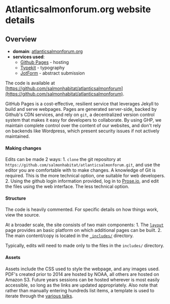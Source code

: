 # Atlanticsalmonforum.org website details

## Overview

- **domain**: [atlanticsalmonforum.org](http://atlanticsalmonforum.org)
- **services used**:
	- [Github Pages](http://pages.github.com) - hosting
	- [Typekit](http://typekit.com) - typography
	- [JotForm](http://jotform.com) - abstract submission

The code is available at [https://github.com/salmonhabitat/atlanticsalmonforum](https://github.com/salmonhabitat/atlanticsalmonforum).

GitHub Pages is a cost-effective, resilient service that leverages Jekyll to build and serve webpages. Pages are generated server-side, backed by Github's CDN services, and rely on `git`, a decentralized version control system that makes it easy for developers to collaborate. By using GHP, we maintain complete control over the content of our websites, and don't rely on backends like Wordpress, which present security issues if not actively maintained.

#### Making changes

Edits can be made 2 ways:
	1. `clone` the git repository at `https://github.com/salmonhabitat/atlanticsalmonforum.git`, and use the editor you are comfortable with to make changes. A knowledge of Git is required. This is the more technical option, one suitable for web developers.
	2. Using the github login information provided, log in to [Prose.io](http://prose.io), and edit the files using the web interface. The less technical option. 

#### Structure

The code is heavily commented. For specific details on how things work, view the source.

At a broader scale, the site consists of two main components:
	1. The [`layout`](https://github.com/salmonhabitat/atlanticsalmonforum/blob/gh-pages/_layouts/default.html) page provides an basic platform on which additional pages can be built.
	2. The main content/copy is located in the [`_includes/`](https://github.com/salmonhabitat/atlanticsalmonforum/tree/gh-pages/_includes) directory.

Typically, edits will need to made only to the files in the `includes/` directory.

#### Assets

Assets include the CSS used to style the webpage, and any images used. PDF's created prior to 2014 are hosted by NOAA, all others are hosted on Amazon S3. Future years sessions can be hosted wherever is most easily accessible, so long as the links are updated appropriately. Also note that rather than manually entering hundreds list items, a template is used to iterate through the [various talks](https://github.com/salmonhabitat/atlanticsalmonforum/blob/gh-pages/_data/session-1.yml).
